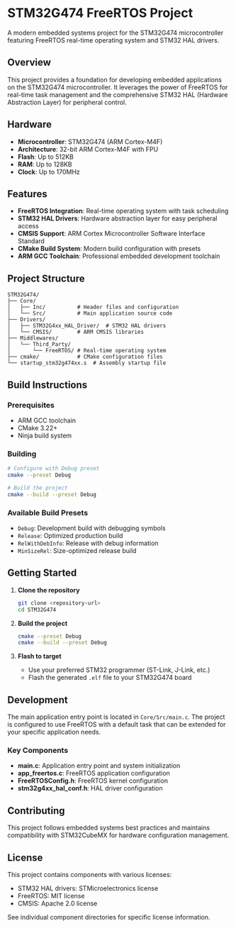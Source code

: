 # STM32G474 FreeRTOS Project

A modern embedded systems project for the STM32G474 microcontroller featuring FreeRTOS real-time operating system and STM32 HAL drivers.

## Overview

This project provides a foundation for developing embedded applications on the STM32G474 microcontroller. It leverages the power of FreeRTOS for real-time task management and the comprehensive STM32 HAL (Hardware Abstraction Layer) for peripheral control.

## Hardware

- **Microcontroller**: STM32G474 (ARM Cortex-M4F)
- **Architecture**: 32-bit ARM Cortex-M4F with FPU
- **Flash**: Up to 512KB
- **RAM**: Up to 128KB
- **Clock**: Up to 170MHz

## Features

- **FreeRTOS Integration**: Real-time operating system with task scheduling
- **STM32 HAL Drivers**: Hardware abstraction layer for easy peripheral access
- **CMSIS Support**: ARM Cortex Microcontroller Software Interface Standard
- **CMake Build System**: Modern build configuration with presets
- **ARM GCC Toolchain**: Professional embedded development toolchain

## Project Structure

```
STM32G474/
├── Core/
│   ├── Inc/          # Header files and configuration
│   └── Src/          # Main application source code
├── Drivers/
│   ├── STM32G4xx_HAL_Driver/  # STM32 HAL drivers
│   └── CMSIS/        # ARM CMSIS libraries
├── Middlewares/
│   └── Third_Party/
│       └── FreeRTOS/ # Real-time operating system
├── cmake/            # CMake configuration files
└── startup_stm32g474xx.s  # Assembly startup file
```

## Build Instructions

### Prerequisites

- ARM GCC toolchain
- CMake 3.22+
- Ninja build system

### Building

```bash
# Configure with Debug preset
cmake --preset Debug

# Build the project
cmake --build --preset Debug
```

### Available Build Presets

- `Debug`: Development build with debugging symbols
- `Release`: Optimized production build
- `RelWithDebInfo`: Release with debug information
- `MinSizeRel`: Size-optimized release build

## Getting Started

1. **Clone the repository**
   ```bash
   git clone <repository-url>
   cd STM32G474
   ```

2. **Build the project**
   ```bash
   cmake --preset Debug
   cmake --build --preset Debug
   ```

3. **Flash to target**
   - Use your preferred STM32 programmer (ST-Link, J-Link, etc.)
   - Flash the generated `.elf` file to your STM32G474 board

## Development

The main application entry point is located in `Core/Src/main.c`. The project is configured to use FreeRTOS with a default task that can be extended for your specific application needs.

### Key Components

- **main.c**: Application entry point and system initialization
- **app_freertos.c**: FreeRTOS application configuration
- **FreeRTOSConfig.h**: FreeRTOS kernel configuration
- **stm32g4xx_hal_conf.h**: HAL driver configuration

## Contributing

This project follows embedded systems best practices and maintains compatibility with STM32CubeMX for hardware configuration management.

## License

This project contains components with various licenses:
- STM32 HAL drivers: STMicroelectronics license
- FreeRTOS: MIT license
- CMSIS: Apache 2.0 license

See individual component directories for specific license information.